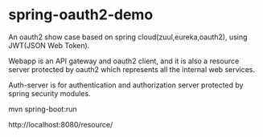 # spring-oauth2-demo

An oauth2 show case based on spring cloud(zuul,eureka,oauth2), using JWT(JSON Web Token). 

Webapp is an API gateway and oauth2 client, and it is also a resource server protected by oauth2 which represents all the internal web services. 

Auth-server is for authentication and authorization server protected by spring security modules.


mvn spring-boot:run

http://localhost:8080/resource/
